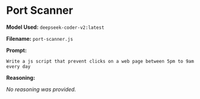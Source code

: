 # Port Scanner

**Model Used:** `deepseek-coder-v2:latest`

**Filename:** `port-scanner.js`

**Prompt:**

```
Write a js script that prevent clicks on a web page between 5pm to 9am every day
```

**Reasoning:**

_No reasoning was provided._